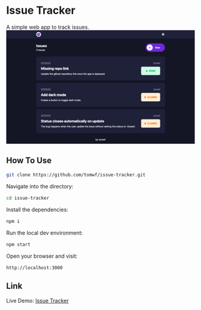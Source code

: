# Issue Tracker
A simple web app to track issues.
![](./screenshot.png)

## How To Use
```bash
git clone https://github.com/tomwf/issue-tracker.git
```
Navigate into the directory:
```bash
cd issue-tracker
```
Install the dependencies:
```bash
npm i
```
Run the local dev environment:
```bash
npm start
```
Open your browser and visit:
```
http://localhost:3000
```

## Link
Live Demo: [Issue Tracker](https://tomwf-issue-tracker.herokuapp.com/)
